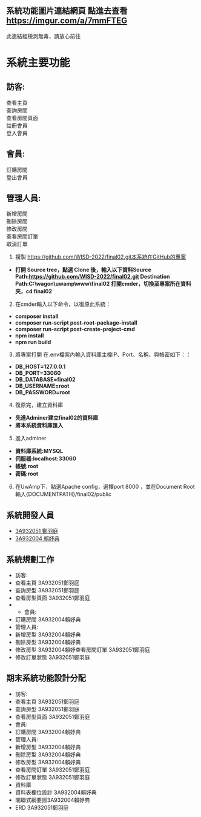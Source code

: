 ## 系統功能圖片連結網頁 點進去查看 https://imgur.com/a/7mmFTEG 
此連結經檢測無毒，請放心前往
# 系統主要功能<br>
## 訪客:<br>
查看主頁<br>
查詢房間<br>
查看房間頁面<br>
註冊會員<br>
登入會員<br>
## 會員:<br>
訂購房間<br>
登出會員<br>
## 管理人員:<br>
新增房間<br>
刪除房間<br>
修改房間<br>
查看房間訂單<br>
取消訂單<br>
1. 複製 https://github.com/WISD-2022/final02.git本系統在GitHub的專案
- **打開 Source tree，點選 Clone 後，輸入以下資料Source Path:https://github.com/WISD-2022/final02.git Destination Path:C:\wagon\uwamp\www\final02 打開cmder，切換至專案所在資料夾，cd final02**

2. 在cmder輸入以下命令，以復原此系統：
- **composer install**
- **composer run‐script post‐root‐package‐install**
- **composer run‐script post‐create‐project‐cmd** 
- **npm install** 
- **npm run build** 
3. 將專案打開 在.env檔案內輸入資料庫主機IP、Port、名稱、與帳密如下：：
- **DB_HOST=127.0.0.1**
- **DB_PORT=33060**
- **DB_DATABASE=final02**
- **DB_USERNAME=root**
- **DB_PASSWORD=root**

4. 復原完，建立資料庫
- **先進Adminer建立final02的資料庫**
- **將本系統資料庫匯入**

5. 進入adminer
- **資料庫系統:MYSQL**
- **伺服器:localhost:33060**
- **帳號:root**
- **密碼:root**
6. 在UwAmp下，點選Apache config，選擇port 8000 ，並在Document Root 輸入{DOCUMENTPATH}/final02/public

## 系統開發人員
* [3A932051 鄭羽庭](http://github.com/3A932051)
* [3A932004 賴妤典](http://github.com/3A932004)
## 系統規劃工作
* 訪客:
* 查看主頁          3A932051鄭羽庭
* 查詢房型          3A932051鄭羽庭
* 查看房型頁面   3A932051鄭羽庭
* * 會員:
* 訂購房間           3A932004賴妤典    
* 管理人員:
* 新增房型          3A932004賴妤典
* 刪除房型          3A932004賴妤典
* 修改房型          3A932004賴妤查看房間訂單   3A932051鄭羽庭
* 修改訂單狀態   3A932051鄭羽庭
## 期末系統功能設計分配
* 訪客:
* 查看主頁          3A932051鄭羽庭
* 查詢房型          3A932051鄭羽庭
* 查看房型頁面   3A932051鄭羽庭
* 會員:
* 訂購房間           3A932004賴妤典
* 管理人員:
* 新增房型           3A932004賴妤典
* 刪除房型           3A932004賴妤典
* 修改房型           3A932004賴妤典
* 查看房間訂單    3A932051鄭羽庭
* 修改訂單狀態    3A932051鄭羽庭
* 資料庫
* 資料表欄位設計 3A932004賴妤典
* 關聯式綱要圖3A932004賴妤典
* ERD                  3A932051鄭羽庭

